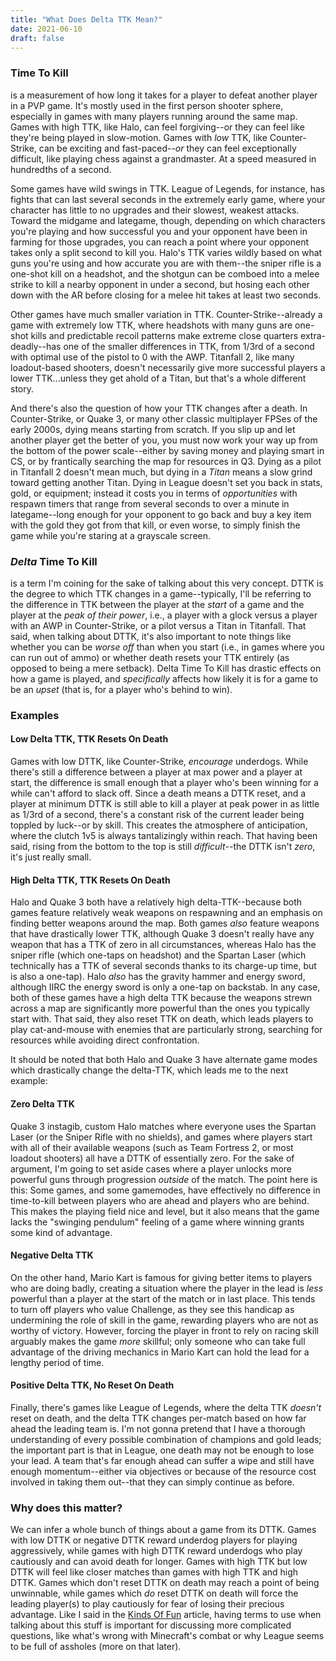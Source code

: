 ```yaml
---
title: "What Does Delta TTK Mean?"
date: 2021-06-10
draft: false
---
```


### Time To Kill
is a measurement of how long it takes for a player to defeat another player in a PVP game. It's mostly used in the first person shooter sphere, especially in games with many players running around the same map. Games with high TTK, like Halo, can feel forgiving--or they can feel like they're being played in slow-motion. Games with *low* TTK, like Counter-Strike, can be exciting and fast-paced--*or* they can feel exceptionally difficult, like playing chess against a grandmaster. At a speed measured in hundredths of a second.

Some games have wild swings in TTK. League of Legends, for instance, has fights that can last several seconds in the extremely early game, where your character has little to no upgrades and their slowest, weakest attacks. Toward the midgame and lategame, though, depending on which characters you're playing and how successful you and your opponent have been in farming for those upgrades, you can reach a point where your opponent takes only a split second to kill you. Halo's TTK varies wildly based on what guns you're using and how accurate you are with them--the sniper rifle is a one-shot kill on a headshot, and the shotgun can be comboed into a melee strike to kill a nearby opponent in under a second, but hosing each other down with the AR before closing for a melee hit takes at least two seconds.

Other games have much smaller variation in TTK. Counter-Strike--already a game with extremely low TTK, where headshots with many guns are one-shot kills and predictable recoil patterns make extreme close quarters extra-deadly--has one of the smaller differences in TTK, from 1/3rd of a second with optimal use of the pistol to 0 with the AWP. Titanfall 2, like many loadout-based shooters, doesn't necessarily give more successful players a lower TTK...unless they get ahold of a Titan, but that's a whole different story.

And there's also the question of how your TTK changes after a death. In Counter-Strike, or Quake 3, or many other classic multiplayer FPSes of the early 2000s, dying means starting from scratch. If you slip up and let another player get the better of you, you must now work your way up from the bottom of the power scale--either by saving money and playing smart in CS, or by frantically searching the map for resources in Q3. Dying as a pilot in Titanfall 2 doesn't mean much, but dying in a *Titan* means a slow grind toward getting another Titan. Dying in League doesn't set you back in stats, gold, or equipment; instead it costs you in terms of *opportunities* with respawn timers that range from several seconds to over a minute in lategame--long enough for your opponent to go back and buy a key item with the gold they got from that kill, or even worse, to simply finish the game while you're staring at a grayscale screen.

### *Delta* Time To Kill
is a term I'm coining for the sake of talking about this very concept. DTTK is the degree to which TTK changes in a game--typically, I'll be referring to the difference in TTK between the player at the *start* of a game and the player at the *peak of their power*, i.e., a player with a glock versus a player with an AWP in Counter-Strike, or a pilot versus a Titan in Titanfall. That said, when talking about DTTK, it's also important to note things like whether you can be *worse off* than when you start (i.e., in games where you can run out of ammo) or whether death resets your TTK entirely (as opposed to being a mere setback). Delta Time To Kill has drastic effects on how a game is played, and *specifically* affects how likely it is for a game to be an *upset* (that is, for a player who's behind to win).

### Examples

#### Low Delta TTK, TTK Resets On Death
Games with low DTTK, like Counter-Strike, *encourage* underdogs. While there's still a difference between a player at max power and a player at start, the difference is small enough that a player who's been winning for a while can't afford to slack off. Since a death means a DTTK reset, and a player at minimum DTTK is still able to kill a player at peak power in as little as 1/3rd of a second, there's a constant risk of the current leader being toppled by luck--or by skill. This creates the atmosphere of anticipation, where the clutch 1v5 is always tantalizingly within reach. That having been said, rising from the bottom to the top is still *difficult*--the DTTK isn't *zero*, it's just really small.

#### High Delta TTK, TTK Resets On Death
Halo and Quake 3 both have a relatively high delta-TTK--because both games feature relatively weak weapons on respawning and an emphasis on finding better weapons around the map. Both games *also* feature weapons that have drastically lower TTK, although Quake 3 doesn't really have any weapon that has a TTK of zero in all circumstances, whereas Halo has the sniper rifle (which one-taps on headshot) and the Spartan Laser (which technically has a TTK of several seconds thanks to its charge-up time, but is also a one-tap). Halo *also* has the gravity hammer and energy sword, although IIRC the energy sword is only a one-tap on backstab. In any case, both of these games have a high delta TTK because the weapons strewn across a map are significantly more powerful than the ones you typically start with. That said, they also reset TTK on death, which leads players to play cat-and-mouse with enemies that are particularly strong, searching for resources while avoiding direct confrontation.

It should be noted that both Halo and Quake 3 have alternate game modes which drastically change the delta-TTK, which leads me to the next example:

#### Zero Delta TTK
Quake 3 instagib, custom Halo matches where everyone uses the Spartan Laser (or the Sniper Rifle with no shields), and games where players start with all of their available weapons (such as Team Fortress 2, or most loadout shooters) all have a DTTK of essentially zero. For the sake of argument, I'm going to set aside cases where a player unlocks more powerful guns through progression *outside* of the match. The point here is this: Some games, and some gamemodes, have effectively no difference in time-to-kill between players who are ahead and players who are behind. This makes the playing field nice and level, but it also means that the game lacks the "swinging pendulum" feeling of a game where winning grants some kind of advantage.

#### Negative Delta TTK
On the other hand, Mario Kart is famous for giving better items to players who are doing badly, creating a situation where the player in the lead is *less* powerful than a player at the start of the match or in last place. This tends to turn off players who value Challenge, as they see this handicap as undermining the role of skill in the game, rewarding players who are not as worthy of victory. However, forcing the player in front to rely on racing skill arguably makes the game *more* skillful; only someone who can take full advantage of the driving mechanics in Mario Kart can hold the lead for a lengthy period of time.

#### Positive Delta TTK, No Reset On Death
Finally, there's games like League of Legends, where the delta TTK *doesn't* reset on death, and the delta TTK changes per-match based on how far ahead the leading team is. I'm not gonna pretend that I have a thorough understanding of every possible combination of champions and gold leads; the important part is that in League, one death may not be enough to lose your lead. A team that's far enough ahead can suffer a wipe and still have enough momentum--either via objectives or because of the resource cost involved in taking them out--that they can simply continue as before.

### Why does this matter?
We can infer a whole bunch of things about a game from its DTTK. Games with low DTTK or negative DTTK reward underdog players for playing aggressively, while games with high DTTK reward underdogs who play cautiously and can avoid death for longer. Games with high TTK but low DTTK will feel like closer matches than games with high TTK and high DTTK. Games which don't reset DTTK on death may reach a point of being unwinnable, while games which *do* reset DTTK on death will force the leading player(s) to play cautiously for fear of losing their precious advantage. Like I said in the [Kinds Of Fun](http://perfectly-spherical.tk/posts/different-kinds-of-fun/) article, having terms to use when talking about this stuff is important for discussing more complicated questions, like what's wrong with Minecraft's combat or why League seems to be full of assholes (more on that later).
